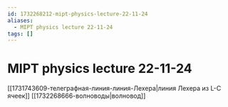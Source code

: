 ```yaml
---
id: 1732268212-mipt-physics-lecture-22-11-24
aliases:
  - MIPT physics lecture 22-11-24
tags: []
---
```


# MIPT physics lecture 22-11-24
[[1731743609-телеграфная-линия-линия-Лехера|линия Лехера из L-C ячеек]]
[[1732268666-волноводы|волновод]]

